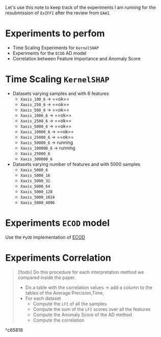 Let's use this note to keep track of the experiments I am running for the resubmission of `ExIFFI` after the review from `EAAI`. 

# Experiments to perfom

- Time Scaling Experiments for `KernelSHAP`
- Experiments for the `ECOD` AD model
- Correlation between Feature Importance and Anomaly Score 

# Time Scaling `KernelSHAP`

- Datasets varying samples and with 6 features
	- `Xaxis_100_6` → ==ok==
	- `Xaxis_250_6` → ==ok==
	- `Xaxis_500_6` → ==ok==
	- `Xaxis_1000_6` → ==ok==
	- `Xaxis_2500_6` → ==ok==
	- `Xaxis_5000_6` → ==ok==
	- `Xaxis_10000_6` → ==ok==
	- `Xaxis_25000_6`  → ==ok==
	- `Xaxis_50000_6`  → running 
	- `Xaxis_100000_6` → running 
	- `Xaxis_25000_6`
	- `Xaxis_300000_6`
- Datasets varying number of features and with 5000 samples
	- `Xaxis_5000_6`
	- `Xaxis_5000_16`
	- `Xaxis_5000_32`
	- `Xaxis_5000_64`
	- `Xaxis_5000_128`
	- `Xaxis_5000_1024`
	- `Xaxis_5000_4096`

# Experiments `ECOD` model 

Use the `PyOD` implementation of [ECOD](https://pyod.readthedocs.io/en/latest/pyod.models.html#module-pyod.models.ecod)

# Experiments Correlation

> [!todo] 
> Do this procedure for each interpretation method we compared inside the paper. 
> - Do a table with the correlation values → add a column to the tables of the Average Precision,Time, 
> - For each dataset
> 	- Compute the `LFI` of all the samples 
> 	- Compute the sum of the `LFI` scores over all the features
> 	- Compute the Anomaly Score of the AD method 
> 	- Compute the correlation 

^c65818
